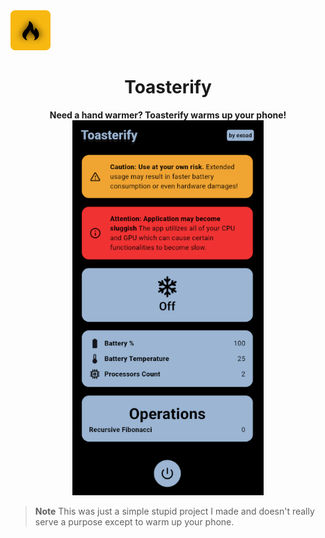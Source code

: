 
<div>
<img src="./repo/icon1024.png" height="64" />
<h1 align="center">Toasterify</h1>

</div>

<div align="center">

<strong>
Need a hand warmer? Toasterify warms up your phone!
</strong>

<img src="./repo/screenshot.png" height=600 />

</div>

> **Note** This was just a simple stupid project I made and doesn't really serve a purpose except to warm up your phone.

